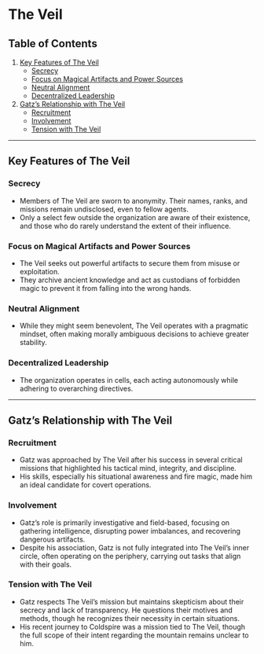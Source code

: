 # The Veil

## Table of Contents
1. [Key Features of The Veil](#key-features-of-the-veil)
   - [Secrecy](#secrecy)
   - [Focus on Magical Artifacts and Power Sources](#focus-on-magical-artifacts-and-power-sources)
   - [Neutral Alignment](#neutral-alignment)
   - [Decentralized Leadership](#decentralized-leadership)
2. [Gatz’s Relationship with The Veil](#gatzs-relationship-with-the-veil)
   - [Recruitment](#recruitment)
   - [Involvement](#involvement)
   - [Tension with The Veil](#tension-with-the-veil)

---

## **Key Features of The Veil**

### **Secrecy**
- Members of The Veil are sworn to anonymity. Their names, ranks, and missions remain undisclosed, even to fellow agents.
- Only a select few outside the organization are aware of their existence, and those who do rarely understand the extent of their influence.

### **Focus on Magical Artifacts and Power Sources**
- The Veil seeks out powerful artifacts to secure them from misuse or exploitation.
- They archive ancient knowledge and act as custodians of forbidden magic to prevent it from falling into the wrong hands.

### **Neutral Alignment**
- While they might seem benevolent, The Veil operates with a pragmatic mindset, often making morally ambiguous decisions to achieve greater stability.

### **Decentralized Leadership**
- The organization operates in cells, each acting autonomously while adhering to overarching directives.

---

## **Gatz’s Relationship with The Veil**

### **Recruitment**
- Gatz was approached by The Veil after his success in several critical missions that highlighted his tactical mind, integrity, and discipline.
- His skills, especially his situational awareness and fire magic, made him an ideal candidate for covert operations.

### **Involvement**
- Gatz’s role is primarily investigative and field-based, focusing on gathering intelligence, disrupting power imbalances, and recovering dangerous artifacts.
- Despite his association, Gatz is not fully integrated into The Veil’s inner circle, often operating on the periphery, carrying out tasks that align with their goals.

### **Tension with The Veil**
- Gatz respects The Veil’s mission but maintains skepticism about their secrecy and lack of transparency. He questions their motives and methods, though he recognizes their necessity in certain situations.
- His recent journey to Coldspire was a mission tied to The Veil, though the full scope of their intent regarding the mountain remains unclear to him.
